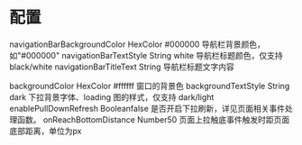# 配置

navigationBarBackgroundColor	HexColor	#000000	导航栏背景颜色，如"#000000"
navigationBarTextStyle	String	white	导航栏标题颜色，仅支持 black/white
navigationBarTitleText	String		导航栏标题文字内容

backgroundColor	HexColor	#ffffff	窗口的背景色
backgroundTextStyle	String	dark	下拉背景字体、loading 图的样式，仅支持 dark/light
enablePullDownRefresh	Booleanfalse	是否开启下拉刷新，详见页面相关事件处理函数。
onReachBottomDistance	Number50	页面上拉触底事件触发时距页面底部距离，单位为px